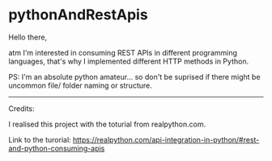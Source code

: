 # pythonAndRestApis

Hello there,

atm I'm interested in consuming REST APIs in different programming languages, that's why I implemented different HTTP methods in Python.

PS: I'm an absolute python amateur... so don't be suprised if there might be uncommon file/ folder naming or structure.

-----
Credits:

I realised this project with the toturial from realpython.com.

Link to the turorial:
https://realpython.com/api-integration-in-python/#rest-and-python-consuming-apis
